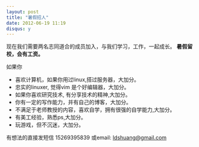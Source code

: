 ```yaml
---
layout: post
title: "暑假招人"
date: 2012-06-19 11:19
disqus: y
---
```

现在我们需要两名志同道合的成员加入，与我们学习，工作，一起成长。
**暑假留校，会有工资。**

如果你

* 喜欢计算机，如果你用过linux,搭过服务器，大加分。
* 忠实的linuxer, 觉得vim 是个好编辑器，大加分。
* 如果你喜欢研究技术, 有分享技术的精神,大加分。
* 你有一定的写作能力，并有自己的博客，大加分。
* 不满足于老师教授的内容，喜欢自学，拥有很强的自学能力,大加分。
* 有美工经验，熟悉ps,大加分。
* 玩游戏，但不沉迷，大加分。


有想法的直接发短信 15269395839 或email: ldshuang@gmail.com
